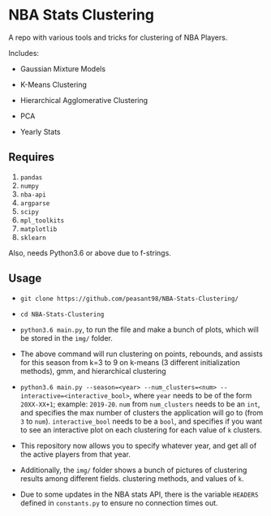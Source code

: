 # NBA Stats Clustering

A repo with various tools and tricks for clustering of NBA Players. 

Includes:

- Gaussian Mixture Models

- K-Means Clustering

- Hierarchical Agglomerative Clustering

- PCA

- Yearly Stats

## Requires

1. `pandas`
2. `numpy`
3. `nba-api`
4. `argparse`
5. `scipy`
6. `mpl_toolkits`
7. `matplotlib`
8. `sklearn`


Also, needs Python3.6 or above due to f-strings.

## Usage

- `git clone https://github.com/peasant98/NBA-Stats-Clustering/`

- `cd NBA-Stats-Clustering`
- `python3.6 main.py`, to run the file and make a bunch of plots, which will be stored in the `img/` folder.

- The above command will run clustering on points, rebounds, and assists for this season from k=3 to 9 on
k-means (3 different initialization methods), gmm, and hierarchical clustering

- `python3.6 main.py --season=<year> --num_clusters=<num> --interactive=<interactive_bool>`, where `year` needs to be of the form `20XX-XX+1`; example: `2019-20`. `num`  from `num_clusters` needs to be an `int`, and specifies the max number of clusters the application will go to (from `3` to `num`). `interactive_bool` needs to be a `bool`, and specifies if you want to see an interactive plot on each clustering for each value of `k` clusters.

- This repository now allows you to specify whatever year, and get all of the active players from that year.

- Additionally, the `img/` folder shows a bunch of pictures of clustering results among different fields. clustering methods, and values of `k`.

- Due to some updates in the NBA stats API, there is the variable `HEADERS` defined in `constants.py` to ensure no connection times out.
